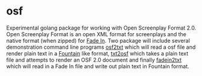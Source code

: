 
# osf

Experimental golang package for working with Open Screenplay Format 2.0.
Open Screenplay Format is an open XML format for screenplays and the
native format (when zipped) for [Fade In](https://www.fadeinpro.com).
Two package will include several demonstration command line programs 
[osf2txt](docs/osf2txt.html) which will read a osf file and render plain 
text in a [Fountain](https://fountain.io) like format, [txt2osf](docs/txt2osf.html) 
which takes a plain text file and attempts to render an OSF 2.0 document 
and finally [fadein2txt](docs/fadein2txt) which will read in a Fade In file 
and write out plain text in Fountain format.

